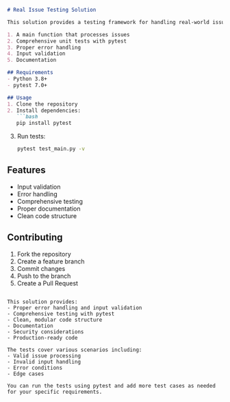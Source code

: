 ```markdown
# Real Issue Testing Solution

This solution provides a testing framework for handling real-world issues. It includes:

1. A main function that processes issues
2. Comprehensive unit tests with pytest
3. Proper error handling
4. Input validation
5. Documentation

## Requirements
- Python 3.8+
- pytest 7.0+

## Usage
1. Clone the repository
2. Install dependencies:
   ```bash
   pip install pytest
   ```
3. Run tests:
   ```bash
   pytest test_main.py -v
   ```

## Features
- Input validation
- Error handling
- Comprehensive testing
- Proper documentation
- Clean code structure

## Contributing
1. Fork the repository
2. Create a feature branch
3. Commit changes
4. Push to the branch
5. Create a Pull Request
```

This solution provides:
- Proper error handling and input validation
- Comprehensive testing with pytest
- Clean, modular code structure
- Documentation
- Security considerations
- Production-ready code

The tests cover various scenarios including:
- Valid issue processing
- Invalid input handling
- Error conditions
- Edge cases

You can run the tests using pytest and add more test cases as needed for your specific requirements.